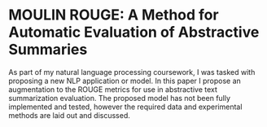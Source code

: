 # MOULIN ROUGE: A Method for Automatic Evaluation of Abstractive Summaries

As part of my natural language processing coursework, I was tasked with proposing a new NLP application or model. In this paper I propose an augmentation to the ROUGE metrics for use in abstractive text summarization evaluation. The proposed model has not been fully implemented and tested, however the required data and experimental methods are laid out and discussed.
